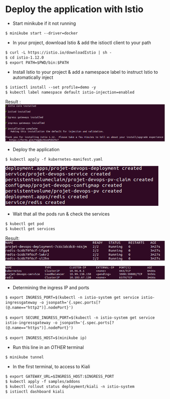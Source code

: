 # Deploy the application with Istio

- Start minikube if it not running

```
$ minikube start --driver=docker
```

- In your project, download Istio & add the istioctl client to your path

```
$ curl -L https://istio.io/downloadIstio | sh -
$ cd istio-1.12.0
$ export PATH=$PWD/bin:$PATH
```

- Install Istio to your project & add a namespace label to instruct Istio to automatically inject

```
$ istioctl install --set profile=demo -y
$ kubectl label namespace default istio-injection=enabled
```

Result :
![InstallIstioResult](/img/IstioInstallresult.png)

- Deploy the application

```
$ kubectl apply -f kubernetes-manifest.yaml
```

![DeployementResult](/img/DeployementResult.png)

- Wait that all the pods run & check the services

```
$ kubectl get pod
$ kubectl get services
```

Result:
![GetPod](/img/GetPodResult.png)

![GetServices](/img/GetSvcResult.png)

- Determining the ingress IP and ports

```
$ export INGRESS_PORT=$(kubectl -n istio-system get service istio-ingressgateway -o jsonpath='{.spec.ports[?(@.name=="http2")].nodePort}')

$ export SECURE_INGRESS_PORT=$(kubectl -n istio-system get service istio-ingressgateway -o jsonpath='{.spec.ports[?(@.name=="https")].nodePort}')

$ export INGRESS_HOST=$(minikube ip)

```

- Run this line in an _OTHER_ terminal

```
$ minikube tunnel
```

- In the first terminal, to access to Kiali

```
$ export GATEWAY_URL=$INGRESS_HOST:$INGRESS_PORT
$ kubectl apply -f samples/addons
$ kubectl rollout status deployment/kiali -n istio-system
$ istioctl dashboard kiali
```
